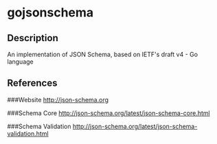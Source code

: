 # gojsonschema

## Description
An implementation of JSON Schema, based on IETF's draft v4 - Go language

## References

###Website
http://json-schema.org

###Schema Core
http://json-schema.org/latest/json-schema-core.html

###Schema Validation
http://json-schema.org/latest/json-schema-validation.html
